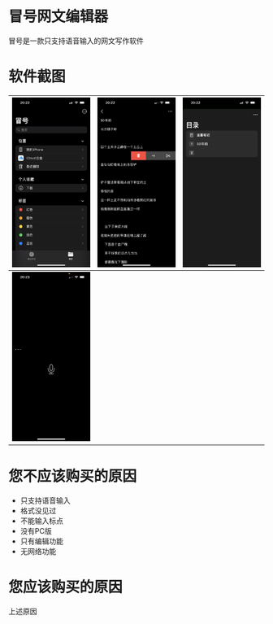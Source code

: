 # 冒号网文编辑器

冒号是一款只支持语音输入的网文写作软件

# 软件截图

![iCloud云存储](IMG_2436.PNG) | ![编辑界面](IMG_2438.PNG) | ![目录](IMG_2437.PNG)
--- | --- | ---
![实时录音输入](IMG_2439.PNG) | |

# 您不应该购买的原因

* 只支持语音输入
* 格式没见过
* 不能输入标点
* 没有PC版
* 只有编辑功能
* 无网络功能

# 您应该购买的原因

上述原因


